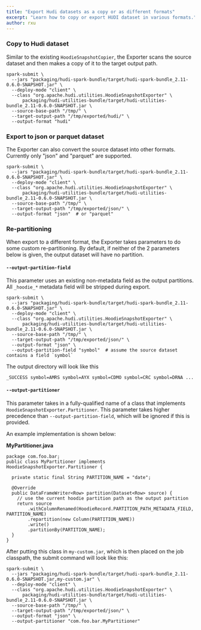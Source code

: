```yaml
---
title: "Export Hudi datasets as a copy or as different formats"
excerpt: "Learn how to copy or export HUDI dataset in various formats."
author: rxu
---
```


### Copy to Hudi dataset

Similar to the existing  `HoodieSnapshotCopier`, the Exporter scans the source dataset and then makes a copy of it to the target output path.

    spark-submit \
      --jars "packaging/hudi-spark-bundle/target/hudi-spark-bundle_2.11-0.6.0-SNAPSHOT.jar" \
      --deploy-mode "client" \
      --class "org.apache.hudi.utilities.HoodieSnapshotExporter" \
          packaging/hudi-utilities-bundle/target/hudi-utilities-bundle_2.11-0.6.0-SNAPSHOT.jar \
      --source-base-path "/tmp/" \
      --target-output-path "/tmp/exported/hudi/" \
      --output-format "hudi"

### Export to json or parquet dataset
The Exporter can also convert the source dataset into other formats. Currently only "json" and "parquet" are supported.

    spark-submit \
      --jars "packaging/hudi-spark-bundle/target/hudi-spark-bundle_2.11-0.6.0-SNAPSHOT.jar" \
      --deploy-mode "client" \
      --class "org.apache.hudi.utilities.HoodieSnapshotExporter" \
          packaging/hudi-utilities-bundle/target/hudi-utilities-bundle_2.11-0.6.0-SNAPSHOT.jar \
      --source-base-path "/tmp/" \
      --target-output-path "/tmp/exported/json/" \
      --output-format "json"  # or "parquet"

### Re-partitioning

When export to a different format, the Exporter takes parameters to do some custom re-partitioning. By default, if neither of the 2 parameters below is given, the output dataset will have no partition.

#### `--output-partition-field`

This parameter uses an existing non-metadata field as the output partitions. All  `_hoodie_*`  metadata field will be stripped during export.

    spark-submit \
      --jars "packaging/hudi-spark-bundle/target/hudi-spark-bundle_2.11-0.6.0-SNAPSHOT.jar" \
      --deploy-mode "client" \
      --class "org.apache.hudi.utilities.HoodieSnapshotExporter" \
          packaging/hudi-utilities-bundle/target/hudi-utilities-bundle_2.11-0.6.0-SNAPSHOT.jar \  
      --source-base-path "/tmp/" \
      --target-output-path "/tmp/exported/json/" \
      --output-format "json" \
      --output-partition-field "symbol"  # assume the source dataset contains a field `symbol`

The output directory will look like this

`_SUCCESS symbol=AMRS symbol=AYX symbol=CDMO symbol=CRC symbol=DRNA ...`

#### `--output-partitioner`

This parameter takes in a fully-qualified name of a class that implements  `HoodieSnapshotExporter.Partitioner`. This parameter takes higher precedence than  `--output-partition-field`, which will be ignored if this is provided.

An example implementation is shown below:

**MyPartitioner.java**

    package com.foo.bar;
    public class MyPartitioner implements HoodieSnapshotExporter.Partitioner {
 
      private static final String PARTITION_NAME = "date";
     
      @Override
      public DataFrameWriter<Row> partition(Dataset<Row> source) {
        // use the current hoodie partition path as the output partition
        return source
            .withColumnRenamed(HoodieRecord.PARTITION_PATH_METADATA_FIELD, PARTITION_NAME)
            .repartition(new Column(PARTITION_NAME))
            .write()
            .partitionBy(PARTITION_NAME);
      }
    }
After putting this class in `my-custom.jar`, which is then placed on the job classpath, the submit command will look like this:

    spark-submit \
      --jars "packaging/hudi-spark-bundle/target/hudi-spark-bundle_2.11-0.6.0-SNAPSHOT.jar,my-custom.jar" \
      --deploy-mode "client" \
      --class "org.apache.hudi.utilities.HoodieSnapshotExporter" \
          packaging/hudi-utilities-bundle/target/hudi-utilities-bundle_2.11-0.6.0-SNAPSHOT.jar \
      --source-base-path "/tmp/" \
      --target-output-path "/tmp/exported/json/" \
      --output-format "json" \
      --output-partitioner "com.foo.bar.MyPartitioner"

